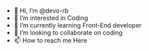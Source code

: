 - 👋 Hi, I’m @devo-rb
- 👀 I’m interested in Coding
- 🌱 I’m currently learning Front-End developer
- 💞️ I’m looking to collaborate on coding
- 📫 How to reach me Here

<!---
devo-rb/devo-rb is a ✨ special ✨ repository because its `README.md` (this file) appears on your GitHub profile.
You can click the Preview link to take a look at your changes.
--->

